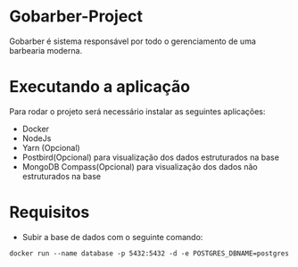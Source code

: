 # Gobarber-Project
Gobarber é sistema responsável por todo o gerenciamento de uma barbearia moderna.  

# Executando a aplicação

Para rodar o projeto será necessário instalar as seguintes aplicações:
- Docker
- NodeJs
- Yarn (Opcional)
- Postbird(Opcional) para visualização dos dados estruturados na base
- MongoDB Compass(Opcional) para visualização dos dados não estruturados na base

# Requisitos

- Subir a base de dados com o seguinte comando:
``` 
docker run --name database -p 5432:5432 -d -e POSTGRES_DBNAME=postgres
```
